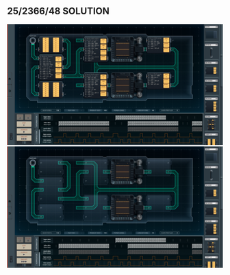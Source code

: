 25/2366/48 SOLUTION
-------------------

![screenshot0](https://github.com/shiawasenahikari/Shenzhen-IO-Solutions/blob/master/041-neural-processor-logic-board/screenshot0.png)
![screenshot0-wires](https://github.com/shiawasenahikari/Shenzhen-IO-Solutions/blob/master/041-neural-processor-logic-board/screenshot0-wires.png)
